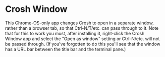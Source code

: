 Crosh Window
============

This Chrome-OS-only app changes Crosh to open in a separate window,
rather than a browser tab, so that Ctrl-N/T/etc. can pass through to
it. Note that for this to work you must, after installing it,
right-click the Crosh Window app and select the "Open as window"
setting or Ctrl-N/etc. will not be passed through. (If you've
forgotten to do this you'll see that the window has a URL bar between
the title bar and the terminal pane.)
